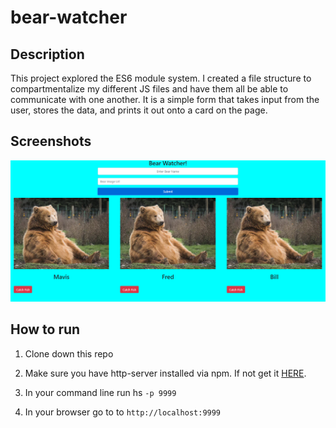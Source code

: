# bear-watcher

## Description
This project explored the ES6 module system. I created a file structure to compartmentalize my different JS files and have them all be able to communicate with one another. It is a simple form that takes input from the user, stores the data, and prints it out onto a card on the page.

## Screenshots
![Bears](screenshots/bearWatcher.png)

## How to run
1. Clone down this repo

1. Make sure you have http-server installed via npm. If not get it [HERE](https://www.npmjs.com/package/http-server).

1. In your command line run hs `-p 9999`

1. In your browser go to to `http://localhost:9999`
